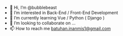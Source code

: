- 👋 Hi, I’m @bubblebeast
- 👀 I’m interested in Back-End / Front-End Development
- 🌱 I’m currently learning Vue / Python ( Django )
- 💞️ I’m looking to collaborate on ...
- 📫 How to reach me batuhan.inanmis1@gmail.com

<!---
bubblebeast/bubblebeast is a ✨ special ✨ repository because its `README.md` (this file) appears on your GitHub profile.
You can click the Preview link to take a look at your changes.
--->
